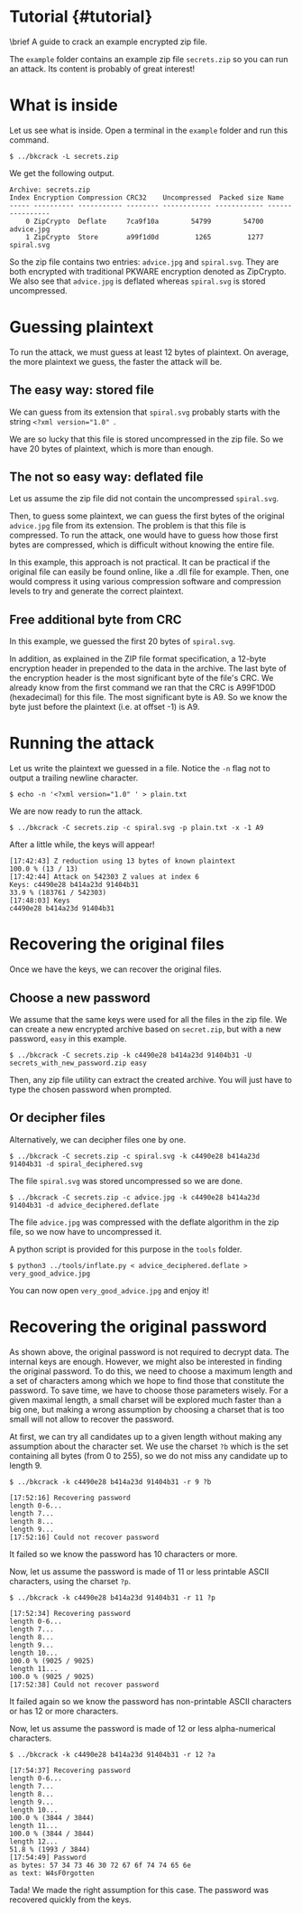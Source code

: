 Tutorial {#tutorial}
========

\brief A guide to crack an example encrypted zip file.

The `example` folder contains an example zip file `secrets.zip` so you can run an attack.
Its content is probably of great interest!

# What is inside

Let us see what is inside.
Open a terminal in the `example` folder and run this command.

    $ ../bkcrack -L secrets.zip

We get the following output.

    Archive: secrets.zip
    Index Encryption Compression CRC32    Uncompressed  Packed size Name
    ----- ---------- ----------- -------- ------------ ------------ ----------------
        0 ZipCrypto  Deflate     7ca9f10a        54799        54700 advice.jpg
        1 ZipCrypto  Store       a99f1d0d         1265         1277 spiral.svg

So the zip file contains two entries: `advice.jpg` and `spiral.svg`.
They are both encrypted with traditional PKWARE encryption denoted as ZipCrypto.
We also see that `advice.jpg` is deflated whereas `spiral.svg` is stored uncompressed.

# Guessing plaintext

To run the attack, we must guess at least 12 bytes of plaintext.
On average, the more plaintext we guess, the faster the attack will be.

## The easy way: stored file

We can guess from its extension that `spiral.svg` probably starts with the string `<?xml version="1.0" `.

We are so lucky that this file is stored uncompressed in the zip file.
So we have 20 bytes of plaintext, which is more than enough.

## The not so easy way: deflated file

Let us assume the zip file did not contain the uncompressed `spiral.svg`.

Then, to guess some plaintext, we can guess the first bytes of the original `advice.jpg` file from its extension.
The problem is that this file is compressed.
To run the attack, one would have to guess how those first bytes are compressed, which is difficult without knowing the entire file.

In this example, this approach is not practical.
It can be practical if the original file can easily be found online, like a .dll file for example.
Then, one would compress it using various compression software and compression levels to try and generate the correct plaintext.

## Free additional byte from CRC

In this example, we guessed the first 20 bytes of `spiral.svg`.

In addition, as explained in the ZIP file format specification, a 12-byte encryption header in prepended to the data in the archive.
The last byte of the encryption header is the most significant byte of the file's CRC.
We already know from the first command we ran that the CRC is A99F1D0D (hexadecimal) for this file. The most significant byte is A9.
So we know the byte just before the plaintext (i.e. at offset -1) is A9.

# Running the attack

Let us write the plaintext we guessed in a file. Notice the `-n` flag not to output a trailing newline character.

    $ echo -n '<?xml version="1.0" ' > plain.txt

We are now ready to run the attack.

    $ ../bkcrack -C secrets.zip -c spiral.svg -p plain.txt -x -1 A9

After a little while, the keys will appear!

    [17:42:43] Z reduction using 13 bytes of known plaintext
    100.0 % (13 / 13)
    [17:42:44] Attack on 542303 Z values at index 6
    Keys: c4490e28 b414a23d 91404b31
    33.9 % (183761 / 542303)
    [17:48:03] Keys
    c4490e28 b414a23d 91404b31

# Recovering the original files

Once we have the keys, we can recover the original files.

## Choose a new password

We assume that the same keys were used for all the files in the zip file.
We can create a new encrypted archive based on `secret.zip`, but with a new password, `easy` in this example.

    $ ../bkcrack -C secrets.zip -k c4490e28 b414a23d 91404b31 -U secrets_with_new_password.zip easy

Then, any zip file utility can extract the created archive. You will just have to type the chosen password when prompted.

## Or decipher files

Alternatively, we can decipher files one by one.

    $ ../bkcrack -C secrets.zip -c spiral.svg -k c4490e28 b414a23d 91404b31 -d spiral_deciphered.svg

The file `spiral.svg` was stored uncompressed so we are done.

    $ ../bkcrack -C secrets.zip -c advice.jpg -k c4490e28 b414a23d 91404b31 -d advice_deciphered.deflate

The file `advice.jpg` was compressed with the deflate algorithm in the zip file, so we now have to uncompressed it.

A python script is provided for this purpose in the `tools` folder.

    $ python3 ../tools/inflate.py < advice_deciphered.deflate > very_good_advice.jpg

You can now open `very_good_advice.jpg` and enjoy it!

# Recovering the original password

As shown above, the original password is not required to decrypt data.
The internal keys are enough.
However, we might also be interested in finding the original password.
To do this, we need to choose a maximum length and a set of characters among which we hope to find those that constitute the password.
To save time, we have to choose those parameters wisely.
For a given maximal length, a small charset will be explored much faster than a big one, but making a wrong assumption by choosing a charset that is too small will not allow to recover the password.

At first, we can try all candidates up to a given length without making any assumption about the character set. We use the charset `?b` which is the set containing all bytes (from 0 to 255), so we do not miss any candidate up to length 9.

    $ ../bkcrack -k c4490e28 b414a23d 91404b31 -r 9 ?b

    [17:52:16] Recovering password
    length 0-6...
    length 7...
    length 8...
    length 9...
    [17:52:16] Could not recover password

It failed so we know the password has 10 characters or more.

Now, let us assume the password is made of 11 or less printable ASCII characters, using the charset `?p`.

    $ ../bkcrack -k c4490e28 b414a23d 91404b31 -r 11 ?p

    [17:52:34] Recovering password
    length 0-6...
    length 7...
    length 8...
    length 9...
    length 10...
    100.0 % (9025 / 9025)
    length 11...
    100.0 % (9025 / 9025)
    [17:52:38] Could not recover password

It failed again so we know the password has non-printable ASCII characters or has 12 or more characters.

Now, let us assume the password is made of 12 or less alpha-numerical characters.

    $ ../bkcrack -k c4490e28 b414a23d 91404b31 -r 12 ?a

    [17:54:37] Recovering password
    length 0-6...
    length 7...
    length 8...
    length 9...
    length 10...
    100.0 % (3844 / 3844)
    length 11...
    100.0 % (3844 / 3844)
    length 12...
    51.8 % (1993 / 3844)
    [17:54:49] Password
    as bytes: 57 34 73 46 30 72 67 6f 74 74 65 6e
    as text: W4sF0rgotten

Tada! We made the right assumption for this case.
The password was recovered quickly from the keys.
